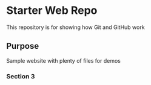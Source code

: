 # Starter Web Repo

This repository is for showing how Git and GitHub work

## Purpose

Sample website with plenty of files for demos

### Section 3

